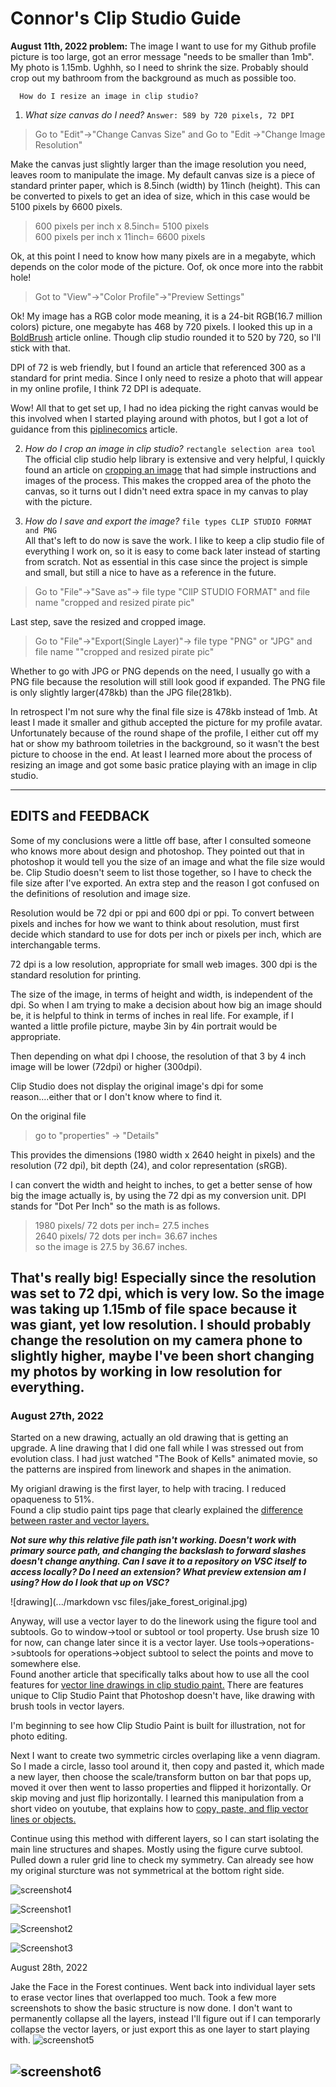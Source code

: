 # Connor's Clip Studio Guide
**August 11th, 2022 problem:** The image I want to use for my Github profile picture is too large, got an error message "needs to be smaller than 1mb". My photo is 1.15mb. Ughhh, so I need to shrink the size. Probably should crop out my bathroom from the background as much as possible too. 
  
    
      
      How do I resize an image in clip studio?

1. *What size canvas do I need?*  `Answer: 589 by 720 pixels, 72 DPI`

>Go to "Edit"->"Change Canvas Size" and
Go to "Edit ->"Change Image Resolution"  

Make the canvas just slightly larger than the image resolution you need, leaves room to manipulate the image. My default canvas size is a piece of standard printer paper, which is 8.5inch (width) by 11inch (height). This can be converted to pixels to get an idea of size, which in this case would be 5100 pixels by 6600 pixels. 

 >600 pixels per inch x 8.5inch= 5100 pixels  
 >600 pixels per inch x 11inch= 6600 pixels

Ok, at this point I need to know how many pixels are in a megabyte, which depends on the color mode of the picture. Oof, ok once more into the rabbit hole! 

>Got to "View"->"Color Profile"->"Preview Settings"  

Ok! My image has a RGB color mode meaning, it is a 24-bit RGB(16.7 million colors) picture, one megabyte has 468 by 720 pixels. I looked this up in a [BoldBrush](https://support.boldbrush.com/faso-images-other/difference-between-image-size-and-resolution#:~:text=How%20many%20pixels%20are%20in,1024%20pixels%20in%20one%20megabyte.) article online. Though clip studio rounded it to 520 by 720, so I'll stick with that. 


 DPI of 72 is web friendly, but I found an article that referenced 300 as a standard for print media. Since I only need to resize a photo that will appear in my online profile, I think 72 DPI is adequate.   

 Wow! All that to get set up, I had no idea picking the right canvas would be this involved when I started playing around with photos, but I got a lot of guidance from this [piplinecomics](https://www.pipelinecomics.com/learncsp/new-canvas-size/) article.  


 2. *How do I crop an image in clip studio?*  `rectangle selection area tool`  
 The official clip studio help library is extensive and very helpful, I quickly found an article on [cropping an image](https://support.clip-studio.com/en-us/faq/articles/20200023) that had simple instructions and images of the process. This makes the cropped area of the photo the canvas, so it turns out I didn't need extra space in my canvas to play with the picture.

3. *How do I save and export the image?*  `file types CLIP STUDIO FORMAT and PNG`  
All that's left to do now is save the work. I like to keep a clip studio file of everything I work on, so it is easy to come back later instead of starting from scratch. Not as essential in this case since the project is simple and small, but still a nice to have as a reference in the future. 
>Go to "File"->"Save as"-> file type "ClIP STUDIO FORMAT" and file name "cropped and resized pirate pic"  

Last step, save the resized and cropped image.
>Go to "File"->"Export(Single Layer)"-> file type "PNG" or "JPG" and file name ""cropped and resized pirate pic"  

Whether to go with JPG or PNG depends on the need, I usually go with a PNG file because the resolution will still look good if expanded. The PNG file is only slightly larger(478kb) than  the JPG file(281kb).    

In retrospect I'm not sure why the final file size is 478kb instead of 1mb. At least I made it smaller and github accepted the picture for my profile avatar. Unfortunately because of the round shape of the profile, I either cut off my hat or show my bathroom toiletries in the background, so it wasn't the best picture to choose in the end. At least I learned more about the process of resizing an image and got some basic pratice playing with an image in clip studio.  

---
## EDITS and FEEDBACK
Some of my conclusions were a little off base, after I consulted someone who knows more about design and photoshop. They pointed out that in photoshop it would tell you the size of an image and what the file size would be. Clip Studio doesn't seem to list those together, so I have to check the file size after I've exported. An extra step and the reason I got confused on the definitions of resolution and image size. 

Resolution would be 72 dpi or ppi and 600 dpi or ppi. 
To convert between pixels and inches for how we want to think about resolution, must first decide which standard to use for dots per inch or pixels per inch, which are interchangable terms. 

72 dpi is a low resolution, appropriate for small web images.
300 dpi is the standard resolution for printing.

The size of the image, in terms of height and width, is independent of the dpi. So when I am trying to make a decision about how big an image should be, it is helpful to think in terms of inches in real life. For example, if I wanted a little profile picture, maybe 3in by 4in portrait would be appropriate.

Then depending on what dpi I choose, the resolution of that 3 by 4 inch image will be lower (72dpi) or higher (300dpi).

Clip Studio does not display the original image's dpi for some reason....either that or I don't know where to find it. 

On the original file
>go to "properties" -> "Details"

This provides the dimensions (1980 width x 2640 height in pixels) and the resolution (72 dpi), bit depth (24), and color representation (sRGB).

I can convert the width and height to inches, to get a better sense of how big the image actually is, by using the 72 dpi as my conversion unit. DPI stands for "Dot Per Inch" so the math is as follows.

> 1980 pixels/ 72 dots per inch= 27.5 inches  
> 2640 pixels/ 72 dots per inch= 36.67 inches  
> so the image is 27.5 by 36.67 inches. 

That's really big! Especially since the resolution was set to 72 dpi, which is very low. So the image was taking up 1.15mb of file space because it was giant, yet low resolution. I should probably change the resolution on my camera phone to slightly higher, maybe I've been short changing my photos by working in low resolution for everything. 
---  
### August 27th, 2022

Started on a new drawing, actually an old drawing that is getting an upgrade.
A line drawing that I did one fall while I was stressed out from evolution class. 
I had just watched "The Book of Kells" animated movie, so the patterns are inspired from
linework and shapes in the animation.

My origianl drawing is the first layer, to help with tracing. I reduced opaqueness to 51%.   
Found a clip studio paint tips page that clearly explained the [difference between raster and vector layers.](https://tips.clip-studio.com/en-us/articles/532)   

 ***Not sure why this relative file path isn't working. Doesn't work with primary source path, and changing the backslash to forward slashes doesn't change anything. Can I save it to a repository on VSC itself to access locally? Do I need an extension? What preview extension am I using? How do I look that up on VSC?***

![drawing](.../markdown vsc files/jake_forest_original.jpg)


Anyway, will use a vector layer to do the linework using the figure tool and subtools.
Go to window->tool or subtool or tool property. Use brush size 10 for now, can change later since it is a vector layer. Use tools->operations->subtools for operations->object subtool to select the points and move to somewhere else.   
 Found another article that specifically talks about how to use all the cool features for [vector
line drawings in clip studio paint.](https://blog.yarsalabs.com/vector-drawing-in-clip-studio-paint/) There are features unique to Clip Studio Paint that Photoshop doesn't have, like drawing with brush tools in vector layers.   

I'm beginning to see how Clip Studio Paint is built for illustration, not for photo editing.  


Next I want to create two symmetric circles overlaping like a venn diagram. So I made a circle, lasso tool around it, then copy and pasted it, which made a new layer, then choose the scale/transform button on bar that pops up, moved it over then went to lasso properties and flipped it horizontally. Or skip moving and just flip horizontally.
I learned this manipulation from a short video on youtube, that explains how to [copy, paste, and flip vector lines or objects.](https://www.youtube.com/watch?v=VDSoP65pgtM)

Continue using this method with different layers, so I can start isolating the main line structures and shapes. Mostly using the figure curve subtool. Pulled down a ruler grid line to check my symmetry. Can already see how my original sturcture was not symmetrical at the bottom right side.

![screenshot4](https://user-images.githubusercontent.com/103965827/187574538-d42b23ec-e058-4ac1-9928-eb23c3557b63.jpg)


![Screenshot1](https://user-images.githubusercontent.com/103965827/187574435-66542df7-3229-4607-9a7c-4757d9fe4995.jpg)


![Screenshot2](https://user-images.githubusercontent.com/103965827/187574466-c307e2f7-975f-4898-924a-28e214c02889.jpg)


![Screenshot3](https://user-images.githubusercontent.com/103965827/187574508-90fbdc73-7775-4ed2-80ea-1f2dff5150ca.jpg)


August 28th, 2022

Jake the Face in the Forest continues. Went back into individual layer sets to erase vector lines that overlapped too much. Took a few more screenshots to show the basic structure is now done. I don't want to permanently collapse all the layers, instead I'll figure out if I can temporarly collapse the vector layers, or just export this as one layer to start playing with. 
![screenshot5](https://user-images.githubusercontent.com/103965827/187574566-48d10956-5b40-4777-b8f4-597f062bbd98.jpg)

![screenshot6](https://user-images.githubusercontent.com/103965827/187574575-2b063416-64ab-4d7d-be87-8f51d5b6448d.jpg)
---
